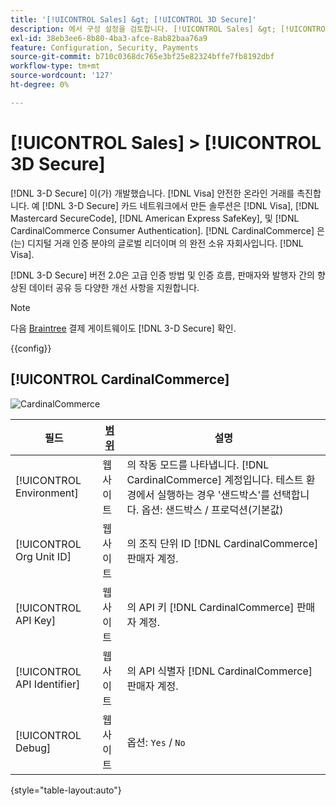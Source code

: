 ```yaml
---
title: '[!UICONTROL Sales] &gt; [!UICONTROL 3D Secure]'
description: 에서 구성 설정을 검토합니다. [!UICONTROL Sales] &gt; [!UICONTROL 3D Secure] 상거래 관리자의 페이지입니다.
exl-id: 38eb3ee6-8b80-4ba3-afce-8ab82baa76a9
feature: Configuration, Security, Payments
source-git-commit: b710c0368dc765e3bf25e82324bffe7fb8192dbf
workflow-type: tm+mt
source-wordcount: '127'
ht-degree: 0%

---
```


# [!UICONTROL Sales] > [!UICONTROL 3D Secure]

[!DNL 3-D Secure] 이(가) 개발했습니다. [!DNL Visa] 안전한 온라인 거래를 촉진합니다. 예 [!DNL 3-D Secure] 카드 네트워크에서 만든 솔루션은 [!DNL Visa], [!DNL Mastercard SecureCode], [!DNL American Express SafeKey], 및 [!DNL CardinalCommerce Consumer Authentication]. [!DNL CardinalCommerce] 은(는) 디지털 거래 인증 분야의 글로벌 리더이며 의 완전 소유 자회사입니다. [!DNL Visa].

[!DNL 3-D Secure] 버전 2.0은 고급 인증 방법 및 인증 흐름, 판매자와 발행자 간의 향상된 데이터 공유 등 다양한 개선 사항을 지원합니다.

>[!NOTE]
>
>다음 [Braintree](../../stores-purchase/braintree.md) 결제 게이트웨이도 [!DNL 3-D Secure] 확인.

{{config}}

## [!UICONTROL CardinalCommerce]

![CardinalCommerce](./assets/3d-secure-cardinalcommerce.png)<!-- zoom -->

| 필드 | [범위](../../getting-started/websites-stores-views.md#scope-settings) | 설명 |
|--- |--- |--- |
| [!UICONTROL Environment] | 웹 사이트 | 의 작동 모드를 나타냅니다. [!DNL CardinalCommerce] 계정입니다. 테스트 환경에서 실행하는 경우 &#39;샌드박스&#39;를 선택합니다. 옵션: 샌드박스 / 프로덕션(기본값) |
| [!UICONTROL Org Unit ID] | 웹 사이트 | 의 조직 단위 ID [!DNL CardinalCommerce] 판매자 계정. |
| [!UICONTROL API Key] | 웹 사이트 | 의 API 키 [!DNL CardinalCommerce] 판매자 계정. |
| [!UICONTROL API Identifier] | 웹 사이트 | 의 API 식별자 [!DNL CardinalCommerce] 판매자 계정. |
| [!UICONTROL Debug] | 웹 사이트 | 옵션: `Yes` / `No` |

{style="table-layout:auto"}
